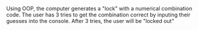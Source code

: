 Using OOP, the computer generates a "lock" with a numerical combination code.
The user has 3 tries to get the combination correct by inputing their guesses into the console.
After 3 tries, the user will be "locked out"
